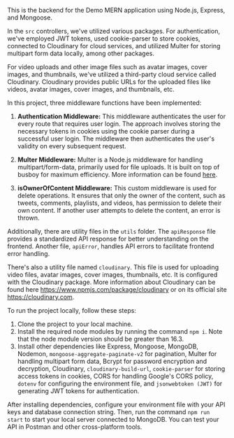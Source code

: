 This is the backend for the Demo MERN application using Node.js, Express, and Mongoose.

In the `src` controllers, we've utilized various packages. For authentication, we've employed JWT tokens, used cookie-parser to store cookies, connected to Cloudinary for cloud services, and utilized Multer for storing multipart form data locally, among other packages.

For video uploads and other image files such as avatar images, cover images, and thumbnails, we've utilized a third-party cloud service called Cloudinary. Cloudinary provides public URLs for the uploaded files like videos, avatar images, cover images, and thumbnails, etc.

In this project, three middleware functions have been implemented:

1. **Authentication Middleware:**
   This middleware authenticates the user for every route that requires user login. The approach involves storing the necessary tokens in cookies using the cookie parser during a successful user login. The middleware then authenticates the user's validity on every subsequent request.

2. **Multer Middleware:**
   Multer is a Node.js middleware for handling multipart/form-data, primarily used for file uploads. It is built on top of busboy for maximum efficiency. More information can be found [here](https://www.npmjs.com/package/multer).

3. **isOwnerOfContent Middleware:**
   This custom middleware is used for delete operations. It ensures that only the owner of the content, such as tweets, comments, playlists, and videos, has permission to delete their own content. If another user attempts to delete the content, an error is thrown.

Additionally, there are utility files in the `utils` folder. The `apiResponse` file provides a standardized API response for better understanding on the frontend. Another file, `apiError`, handles API errors to facilitate frontend error handling.

There's also a utility file named `cloudinary`. This file is used for uploading video files, avatar images, cover images, thumbnails, etc. It is configured with the Cloudinary package. More information about Cloudinary can be found here https://www.npmjs.com/package/cloudinary or on its official site https://cloudinary.com.

To run the project locally, follow these steps:

1. Clone the project to your local machine.
2. Install the required node modules by running the command `npm i`. Note that the node module version should be greater than 16.3.
3. Install other dependencies like Express, Mongoose, MongoDB, Nodemon, `mongoose-aggregate-paginate-v2` for pagination, Multer for handling multipart form data, Bcrypt for password encryption and decryption, Cloudinary, `cloudinary-build-url`, `cookie-parser` for storing access tokens in cookies, CORS for handling Google's CORS policy, `dotenv` for configuring the environment file, and `jsonwebtoken (JWT)` for generating JWT tokens for authentication.

After installing dependencies, configure your environment file with your API keys and database connection string. Then, run the command `npm run start` to start your local server connected to MongoDB. You can test your API in Postman and other cross-platform tools.
